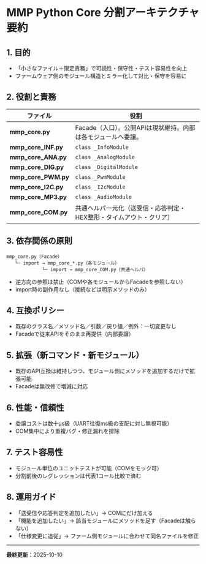 # MMP Python Core 分割アーキテクチャ要約

## 1. 目的
- 「小さなファイル＋限定責務」で可読性・保守性・テスト容易性を向上
- ファームウェア側のモジュール構造とミラー化して対比・保守を容易に

## 2. 役割と責務
| ファイル | 役割 |
|-----------|------|
| **mmp_core.py** | Facade（入口）。公開APIは現状維持。内部は各モジュールへ委譲。 |
| **mmp_core_INF.py** | `class _InfoModule` |
| **mmp_core_ANA.py** | `class _AnalogModule` |
| **mmp_core_DIG.py** | `class _DigitalModule` |
| **mmp_core_PWM.py** | `class _PwmModule` |
| **mmp_core_I2C.py** | `class _I2cModule` |
| **mmp_core_MP3.py** | `class _AudioModule` |
| **mmp_core_COM.py** | 共通ヘルパ一元化（送受信・応答判定・HEX整形・タイムアウト・クリア） |

## 3. 依存関係の原則
```
mmp_core.py（Facade）
   └─ import → mmp_core_*.py（各モジュール）
             └─ import → mmp_core_COM.py（共通ヘルパ）
```
- 逆方向の参照は禁止（COMや各モジュールからFacadeを参照しない）
- import時の副作用なし（接続などは明示メソッドのみ）

## 4. 互換ポリシー
- 既存のクラス名／メソッド名／引数／戻り値／例外：一切変更なし
- Facadeで従来APIをそのまま再提供（内部委譲）

## 5. 拡張（新コマンド・新モジュール）
- 既存のAPI互換は維持しつつ、モジュール側にメソッドを追加するだけで拡張可能
- Facadeは無改修で増減に対応

## 6. 性能・信頼性
- 委譲コストは数十µs級（UART往復ms級の支配に対し無視可能）
- COM集中により重複バグ・修正漏れを排除

## 7. テスト容易性
- モジュール単位のユニットテストが可能（COMをモック可）
- 分割前後のレグレッションは代表1コール比較で済む

## 8. 運用ガイド
- 「送受信や応答判定を追加したい」→ COMにだけ加える
- 「機能を追加したい」→ 該当モジュールにメソッドを足す（Facadeは触らない）
- 「仕様変更に追従」→ ファーム側モジュールに合わせて同名ファイルを修正

---
**最終更新**：2025-10-10

